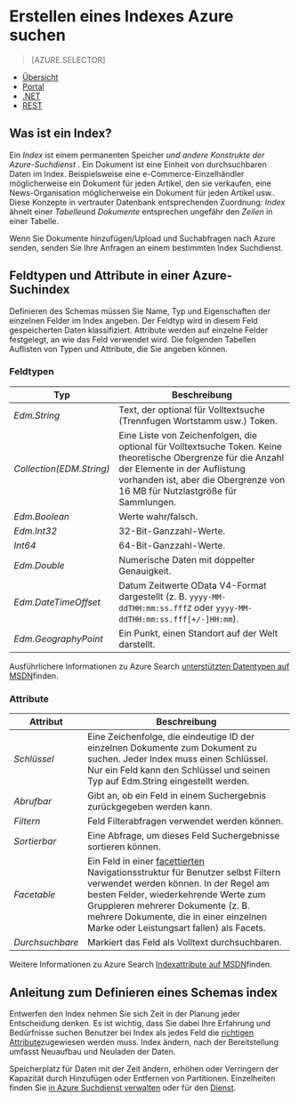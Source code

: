 <properties
    pageTitle="Erstellen eines Indexes Azure Search | Microsoft Azure | Gehostete Cloud-Suchdienst"
    description="Was ist ein Index in Azure suchen und wie wird sie eingesetzt?"
    services="search"
    manager="jhubbard"
    documentationCenter=""
    authors="ashmaka"
/>

<tags
    ms.service="search"
    ms.devlang="na"
    ms.workload="search"
    ms.topic="get-started-article"
    ms.tgt_pltfrm="na"
    ms.date="08/29/2016"
    ms.author="ashmaka"/>

# <a name="create-an-azure-search-index"></a>Erstellen eines Indexes Azure suchen
> [AZURE.SELECTOR]
- [Übersicht](search-what-is-an-index.md)
- [Portal](search-create-index-portal.md)
- [.NET](search-create-index-dotnet.md)
- [REST](search-create-index-rest-api.md)

## <a name="what-is-an-index"></a>Was ist ein Index?

Ein *Index* ist einem permanenten Speicher *und andere Konstrukte der Azure-Suchdienst* . Ein Dokument ist eine Einheit von durchsuchbaren Daten im Index. Beispielsweise eine e-Commerce-Einzelhändler möglicherweise ein Dokument für jeden Artikel, den sie verkaufen, eine News-Organisation möglicherweise ein Dokument für jeden Artikel usw.. Diese Konzepte in vertrauter Datenbank entsprechenden Zuordnung: *Index* ähnelt einer *Tabelle*und *Dokumente* entsprechen ungefähr den *Zeilen* in einer Tabelle.

Wenn Sie Dokumente hinzufügen/Upload und Suchabfragen nach Azure senden, senden Sie Ihre Anfragen an einem bestimmten Index Suchdienst.

## <a name="field-types-and-attributes-in-an-azure-search-index"></a>Feldtypen und Attribute in einer Azure-Suchindex

Definieren des Schemas müssen Sie Name, Typ und Eigenschaften der einzelnen Felder im Index angeben. Der Feldtyp wird in diesem Feld gespeicherten Daten klassifiziert. Attribute werden auf einzelne Felder festgelegt, an wie das Feld verwendet wird. Die folgenden Tabellen Auflisten von Typen und Attribute, die Sie angeben können.


### <a name="field-types"></a>Feldtypen
|Typ|Beschreibung|
|------------|-----------|
|*Edm.String*|Text, der optional für Volltextsuche (Trennfugen Wortstamm usw.) Token.|
|*Collection(EDM.String)*|Eine Liste von Zeichenfolgen, die optional für Volltextsuche Token. Keine theoretische Obergrenze für die Anzahl der Elemente in der Auflistung vorhanden ist, aber die Obergrenze von 16 MB für Nutzlastgröße für Sammlungen.|
|*Edm.Boolean*|Werte wahr/falsch.|
|*Edm.Int32*|32-Bit-Ganzzahl-Werte.|
|*Int64*|64-Bit-Ganzzahl-Werte.|
|*Edm.Double*|Numerische Daten mit doppelter Genauigkeit.|
|*Edm.DateTimeOffset*|Datum Zeitwerte OData V4-Format dargestellt (z. B. `yyyy-MM-ddTHH:mm:ss.fffZ` oder `yyyy-MM-ddTHH:mm:ss.fff[+/-]HH:mm`).|
|*Edm.GeographyPoint*|Ein Punkt, einen Standort auf der Welt darstellt.|

Ausführlichere Informationen zu Azure Search [unterstützten Datentypen auf MSDN](https://msdn.microsoft.com/library/azure/dn798938.aspx)finden.



### <a name="field-attributes"></a>Attribute
|Attribut|Beschreibung|
|------------|-----------|
|*Schlüssel*|Eine Zeichenfolge, die eindeutige ID der einzelnen Dokumente zum Dokument zu suchen. Jeder Index muss einen Schlüssel. Nur ein Feld kann den Schlüssel und seinen Typ auf Edm.String eingestellt werden.|
|*Abrufbar*|Gibt an, ob ein Feld in einem Suchergebnis zurückgegeben werden kann.|
|*Filtern*|Feld Filterabfragen verwendet werden können.|
|*Sortierbar*|Eine Abfrage, um dieses Feld Suchergebnisse sortieren können.|
|*Facetable*|Ein Feld in einer [facettierten](search-faceted-navigation.md) Navigationsstruktur für Benutzer selbst Filtern verwendet werden können. In der Regel am besten Felder, wiederkehrende Werte zum Gruppieren mehrerer Dokumente (z. B. mehrere Dokumente, die in einer einzelnen Marke oder Leistungsart fallen) als Facets.|
|*Durchsuchbare*|Markiert das Feld als Volltext durchsuchbaren.|

Weitere Informationen zu Azure Search [Indexattribute auf MSDN](https://msdn.microsoft.com/library/azure/dn798941.aspx)finden.



## <a name="guidance-for-defining-an-index-schema"></a>Anleitung zum Definieren eines Schemas index

Entwerfen den Index nehmen Sie sich Zeit in der Planung jeder Entscheidung denken. Es ist wichtig, dass Sie dabei Ihre Erfahrung und Bedürfnisse suchen Benutzer bei Index als jedes Feld die [richtigen Attribute](https://msdn.microsoft.com/library/azure/dn798941.aspx)zugewiesen werden muss. Index ändern, nach der Bereitstellung umfasst Neuaufbau und Neuladen der Daten.


Speicherplatz für Daten mit der Zeit ändern, erhöhen oder Verringern der Kapazität durch Hinzufügen oder Entfernen von Partitionen. Einzelheiten finden Sie [in Azure Suchdienst verwalten](search-manage.md) oder für den [Dienst](search-limits-quotas-capacity.md).

